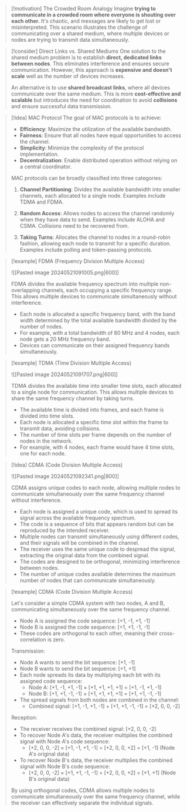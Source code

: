 > [!motivation] The Crowded Room Analogy
> Imagine **trying to communicate in a crowded room where everyone is shouting over each other.** It's chaotic, and messages are likely to get lost or misinterpreted. This scenario illustrates the challenge of communicating over a shared medium, where multiple devices or nodes are trying to transmit data simultaneously.

> [!consider] Direct Links vs. Shared Mediums
> One solution to the shared medium problem is to establish **direct, dedicated links between nodes**. This eliminates interference and ensures secure communication. However, this approach is **expensive and doesn't scale** well as the number of devices increases.
> 
> An alternative is to use **shared broadcast links**, where all devices communicate over the same medium. This is more **cost-effective and scalable** but introduces the need for coordination to avoid **collisions** and ensure successful data transmission.

> [!idea] MAC Protocol
> The goal of MAC protocols is to achieve:
> - **Efficiency**: Maximize the utilization of the available bandwidth.
> - **Fairness**: Ensure that all nodes have equal opportunities to access the channel.
> - **Simplicity**: Minimize the complexity of the protocol implementation.
> - **Decentralization**: Enable distributed operation without relying on a central coordinator.
> 
> MAC protocols can be broadly classified into three categories:
> 
> 1. **Channel Partitioning**: Divides the available bandwidth into smaller channels, each allocated to a single node. Examples include TDMA and FDMA.
> 
> 2. **Random Access**: Allows nodes to access the channel randomly when they have data to send. Examples include ALOHA and CSMA. Collisions need to be recovered from. 
> 
> 3. **Taking Turns**: Allocates the channel to nodes in a round-robin fashion, allowing each node to transmit for a specific duration. Examples include polling and token-passing protocols.

> [!example] FDMA (Frequency Division Multiple Access)
>
> ![[Pasted image 20240521091005.png|600]]
>
> FDMA divides the available frequency spectrum into multiple non-overlapping channels, each occupying a specific frequency range. This allows multiple devices to communicate simultaneously without interference.
>
> - Each node is allocated a specific frequency band, with the band width determined by the total available bandwidth divided by the number of nodes.
> - For example, with a total bandwidth of 80 MHz and 4 nodes, each node gets a 20 MHz frequency band.
> - Devices can communicate on their assigned frequency bands simultaneously.

> [!example] TDMA (Time Division Multiple Access)
>
> ![[Pasted image 20240521091707.png|600]]
>
> TDMA divides the available time into smaller time slots, each allocated to a single node for communication. This allows multiple devices to share the same frequency channel by taking turns.
>
> - The available time is divided into frames, and each frame is divided into time slots.
> - Each node is allocated a specific time slot within the frame to transmit data, avoiding collisions.
> - The number of time slots per frame depends on the number of nodes in the network.
> - For example, with 4 nodes, each frame would have 4 time slots, one for each node.


> [!idea] CDMA (Code Division Multiple Access)
>
> ![[Pasted image 20240521092341.png|800]]
>
> CDMA assigns unique codes to each node, allowing multiple nodes to communicate simultaneously over the same frequency channel without interference.
>
> - Each node is assigned a unique code, which is used to spread its signal across the available frequency spectrum.
> - The code is a sequence of bits that appears random but can be reproduced by the intended receiver.
> - Multiple nodes can transmit simultaneously using different codes, and their signals will be combined in the channel.
> - The receiver uses the same unique code to despread the signal, extracting the original data from the combined signal.
> - The codes are designed to be orthogonal, minimizing interference between nodes.
> - The number of unique codes available determines the maximum number of nodes that can communicate simultaneously.



> [!example] CDMA (Code Division Multiple Access)
>
>
> Let's consider a simple CDMA system with two nodes, A and B, communicating simultaneously over the same frequency channel.
>
> - Node A is assigned the code sequence: [+1, -1, +1, -1]
> - Node B is assigned the code sequence: [+1, +1, -1, -1]
> - These codes are orthogonal to each other, meaning their cross-correlation is zero.
>
> Transmission:
> - Node A wants to send the bit sequence: [+1, -1]
> - Node B wants to send the bit sequence: [+1, +1]
> - Each node spreads its data by multiplying each bit with its assigned code sequence:
>   - Node A: [+1, -1, +1, -1] × [+1, +1, +1, +1] = [+1, -1, +1, -1]
>   - Node B: [+1, +1, -1, -1] × [+1, +1, +1, +1] = [+1, +1, -1, -1]
> - The spread signals from both nodes are combined in the channel:
>   - Combined signal: [+1, -1, +1, -1] + [+1, +1, -1, -1] = [+2, 0, 0, -2]
>
> Reception:
> - The receiver receives the combined signal: [+2, 0, 0, -2]
> - To recover Node A's data, the receiver multiplies the combined signal with Node A's code sequence:
>   - [+2, 0, 0, -2] × [+1, -1, +1, -1] = [+2, 0, 0, +2] = [+1, -1] (Node A's original data)
> - To recover Node B's data, the receiver multiplies the combined signal with Node B's code sequence:
>   - [+2, 0, 0, -2] × [+1, +1, -1, -1] = [+2, 0, 0, +2] = [+1, +1] (Node B's original data)
>
> By using orthogonal codes, CDMA allows multiple nodes to communicate simultaneously over the same frequency channel, while the receiver can effectively separate the individual signals.